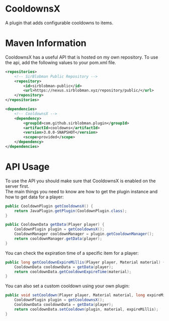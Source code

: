 # CooldownsX
A plugin that adds configurable cooldowns to items.

# Maven Information
CooldownsX has a useful API that is hosted on my own repository. To use the api, add the following values to your pom.xml file.
```xml
<repositories>
    <!-- SirBlobman Public Repository -->
    <repository>
        <id>sirblobman-public</id>
        <url>https://nexus.sirblobman.xyz/repository/public/</url>
    </repository>
</repositories>

<dependencies>
    <!-- CooldownsX -->
    <dependency>
        <groupId>com.github.sirblobman.plugin</groupId>
        <artifactId>cooldowns</artifactId>
        <version>3.0.0-SNAPSHOT</version>
        <scope>provided</scope>
    </dependency>
</dependencies>
```

# API Usage
To use the API you should make sure that CooldownsX is enabled on the server first.  
The main things you need to know are how to get the plugin instance and how to get data for a player:
```java
public CooldownPlugin getCooldownsX() {
    return JavaPlugin.getPlugin(CooldownPlugin.class);
}

public CooldownData getData(Player player) {
    CooldownPlugin plugin = getCooldownsX();
    CooldownManager cooldownManager = plugin.getCooldownManager();
    return cooldownManager.getData(player);
}
```

You can check the expiration time of a specific item for a player:
```java
public long getCooldownExpireMillis(Player player, Material material) {
    CooldownData cooldownData = getData(player);
    return cooldownData.getCooldownExpireTime(material);
}
```
You can also set a custom cooldown using your own plugin:
```java
public void setCooldown(Player player, Material material, long expireMillis) {
    CooldownPlugin plugin = getCooldownsX();
    CooldownData cooldownData = getData(player);
    return cooldownData.setCooldown(plugin, material, expireMillis);
}
```
